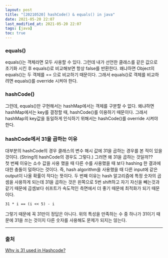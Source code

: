 ```yaml
---
layout: post
title: "[20210520] hashCode() & equals() in java"
date: 2021-05-20 22:07
last_modified_at: 2021-05-20 22:07
tags: [java]
toc: true
---
```


### equals()

equals()는 객체라면 모두 사용할 수 있다. 그런데 내가 선언한 클래스를 같은 값으로 초기화 시킨 후 equals()로 비교해보면 항상 false를 반환한다. 왜냐하면 Object의 equals()는 두 객체를 == 으로 비교하기 때문이다. 그래서 equals()로 객체를 비교하려면 equals()를 override 시켜야 한다.

### hashCode()

그런데, equals()만 구현해서는 hashMap에서는 객체를 구분할 수 없다. 왜냐하면 hashMap에서는 key를 결정할 때, hashCode()를 이용하기 때문이다. 그래서 hashMap의 key값을 동일하게 인식하기 위해서는 hashCode()를 override 시켜야 한다.

### hashCode에서 31을 곱하는 이유

대부분의 hashCode의 경우 클래스의 변수 해시 값에 31을 곱하는 경우를 본 적이 있을 것이다. (String의 hashCode의 경우도 그렇다.) 그러면 왜 31을 곱하는 것일까??  
첫 번째 이유는 소수 값을 사용 했을 때 다른 수를 사용했을 때 보다 hashing 한 결과에 대한 충돌이 덜하다는 것이다. 즉, hash algorithm을 사용했을 때 다른 input에 같은 output이 나올 확률이 적다는 뜻이다.
두 번째 이유는 hash 알고리즘에 특정 숫자의 곱셈을 사용하게 되는데 31을 곱하는 것은 왼쪽으로 5번 shift하고 자기 자신을 빼는것과 같기 때문에 곱셈보다 쉬프트가 속도적인 측면에서 더 좋기 때문에 최적화가 되기 때문이다.

    31 * i == (i << 5) - i

그렇기 때문에 꼭 31만이 정답은 아니다. 위의 특성을 만족하는 수 중 하나가 31이기 때문에 31을 쓰는 것이지 다른 숫자를 사용해도 문제가 되지는 않는다.

---

### 출처

[Why is 31 used in Hashcode?](https://www.quora.com/Why-is-31-used-in-Hashcode)
